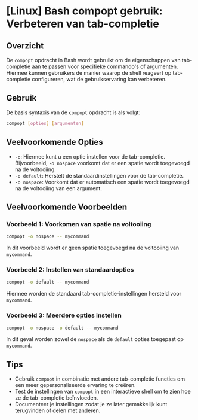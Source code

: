# [Linux] Bash compopt gebruik: Verbeteren van tab-completie

## Overzicht
De `compopt` opdracht in Bash wordt gebruikt om de eigenschappen van tab-completie aan te passen voor specifieke commando's of argumenten. Hiermee kunnen gebruikers de manier waarop de shell reageert op tab-completie configureren, wat de gebruikservaring kan verbeteren.

## Gebruik
De basis syntaxis van de `compopt` opdracht is als volgt:

```bash
compopt [opties] [argumenten]
```

## Veelvoorkomende Opties
- `-o`: Hiermee kunt u een optie instellen voor de tab-completie. Bijvoorbeeld, `-o nospace` voorkomt dat er een spatie wordt toegevoegd na de voltooiing.
- `-o default`: Herstelt de standaardinstellingen voor de tab-completie.
- `-o nospace`: Voorkomt dat er automatisch een spatie wordt toegevoegd na de voltooiing van een argument.

## Veelvoorkomende Voorbeelden

### Voorbeeld 1: Voorkomen van spatie na voltooiing
```bash
compopt -o nospace -- mycommand
```
In dit voorbeeld wordt er geen spatie toegevoegd na de voltooiing van `mycommand`.

### Voorbeeld 2: Instellen van standaardopties
```bash
compopt -o default -- mycommand
```
Hiermee worden de standaard tab-completie-instellingen hersteld voor `mycommand`.

### Voorbeeld 3: Meerdere opties instellen
```bash
compopt -o nospace -o default -- mycommand
```
In dit geval worden zowel de `nospace` als de `default` opties toegepast op `mycommand`.

## Tips
- Gebruik `compopt` in combinatie met andere tab-completie functies om een meer gepersonaliseerde ervaring te creëren.
- Test de instellingen van `compopt` in een interactieve shell om te zien hoe ze de tab-completie beïnvloeden.
- Documenteer je instellingen zodat je ze later gemakkelijk kunt terugvinden of delen met anderen.